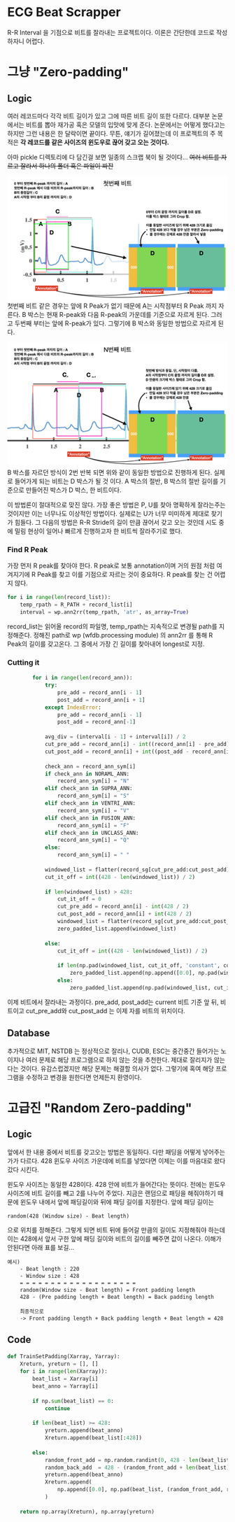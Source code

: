 # ECG Beat Scrapper
R-R Interval 을 기점으로 비트를 잘라내는 프로젝트이다. 이론은 간단한데 코드로 작성하자니 어렵다.

# 그냥 "Zero-padding"
## Logic
여러 레코드마다 각각 비트 길이가 있고 그에 따른 비트 길이 또한 다르다. 대부분 논문에서는 비트를 뽑아 재가공 혹은 모델의 입맛에 맞게 준다. 논문에서는 어떻게 했다고는 하지만 그런 내용은 한 달락이면 끝이다. 무튼, 얘기가 길어졌는데 이 프로젝트의 주 목적은 **각 레코드를 같은 사이즈의 윈도우로 끊어 갖고 오는 것이다.**

아마 pickle 디렉토리에 다 담긴걸 보면 일종의 스크랩 북이 될 것이다... ~~여러 비트를 자르고 잘라서 하나의 폴더 혹은 파일이 짜잔~~

![첫번째 비트 자르는 방법](./docs/fig1.jpeg)
첫번째 비트 같은 경우는 앞에 R Peak가 없기 때문에 A는 시작점부터 R Peak 까지 자른다. B 박스는 현재 R-peak와 다음 R-peak의 가운데를 기준으로 자르게 된다. 그러고 두번째 부터는 앞에 R-peak가 있다. 그렇기에 B 박스와 동일한 방법으로 자르게 된다.

![N번째 비트 자르는 방법](./docs/fig2.jpeg)
B 박스를 자르던 방식이 2번 반복 되면 위와 같이 동일한 방법으로 진행하게 된다. 실제로 들어가게 되는 비트는 D 박스가 될 것 이다. A 박스의 절반, B 박스의 절반 길이를 기준으로 만들어진 박스가 D 박스, 한 비트이다.

이 방법론이 절대적으로 맞진 않다. 가장 좋은 방법은 P, U를 찾아 명확하게 잘라는주는 것이지만 이는 너무나도 이상적인 방법이다. 실제로는 U가 너무 미미하게 제대로 찾기가 힘들다. 그 다음의 방법은 R-R Stride의 길이 만큼 끊어서 갖고 오는 것인데 시도 중에 밀림 현상이 일어나 빠르게 진행하고자 한 비트씩 잘라주기로 했다.

### Find R Peak
가장 먼저 R peak를 찾아야 한다. R peak로 보통 annotation이며 거의 원점 처럼 여겨지기에 R Peak를 찾고 이를 기점으로 자르는 것이 중요하다. R peak를 찾는 건 어렵지 않다.

```python
for i in range(len(record_list)):
    temp_rpath = R_PATH + record_list[i]
    interval = wp.ann2rr(temp_rpath, 'atr', as_array=True)
```

record_list는 읽어올 record의 파일명, temp_rpath는 지속적으로 변경될 path를 지정해준다. 정해진 path로 wp (wfdb.processing module) 의 ann2rr 를 통해 R Peak의 길이를 갖고온다. 그 중에서 가장 긴 길이를 찾아내어 longest로 지정. 

### Cutting it

```python
        for i in range(len(record_ann)):            
            try:
                pre_add = record_ann[i - 1]
                post_add = record_ann[i + 1]
            except IndexError:
                pre_add = record_ann[i - 1]
                post_add = record_ann[-1]

            avg_div = (interval[i - 1] + interval[i]) / 2 
            cut_pre_add = record_ann[i] - int((record_ann[i] - pre_add) / 2)
            cut_post_add = record_ann[i] + int((post_add - record_ann[i]) / 2) 
            
            check_ann = record_ann_sym[i]
            if check_ann in NORAML_ANN:
                record_ann_sym[i] = "N"
            elif check_ann in SUPRA_ANN:
                record_ann_sym[i] = "S"
            elif check_ann in VENTRI_ANN:
                record_ann_sym[i] = "V"
            elif check_ann in FUSION_ANN:
                record_ann_sym[i] = "F"
            elif check_ann in UNCLASS_ANN:
                record_ann_sym[i] = "Q"
            else:
                record_ann_sym[i] = " "
            
            windowed_list = flatter(record_sg[cut_pre_add:cut_post_add])
            cut_it_off = int((428 - len(windowed_list)) / 2)

            if len(windowed_list) > 428: 
                cut_it_off = 0
                cut_pre_add = record_ann[i] - int(428 / 2)
                cut_post_add = record_ann[i] + int(428 / 2) 
                windowed_list = flatter(record_sg[cut_pre_add:cut_post_add])
                zero_padded_list.append(windowed_list)
                
            else:
                cut_it_off = int((428 - len(windowed_list)) / 2)

                if len(np.pad(windowed_list, cut_it_off, 'constant', constant_values=0)) == 427:
                    zero_padded_list.append(np.append([0.0], np.pad(windowed_list, cut_it_off , 'constant', constant_values=0)))
                else:
                    zero_padded_list.append(np.pad(windowed_list, cut_it_off, 'constant', constant_values=0))
```

이제 비트에서 잘라내는 과정이다. pre_add, post_add는 current 비트 기준 앞 뒤, 비트이고 cut_pre_add와 cut_post_add 는 이제 자를 비트의 위치이다.

## Database
추가적으로 MIT, NSTDB 는 정상적으로 잘리나, CUDB, ESC는 중간중간 들어가는 노이지나 여러 문제로 해당 프로그램으로 하지 않는 것을 추천한다. 제대로 잘리지가 않는다는 것이다. 유감스럽겠지만 해당 문제는 해결할 의사가 없다. 그렇기에 혹여 해당 프로그램을 수정하고 변경을 원한다면 언제든지 환영이다.

# 고급진 "Random Zero-padding"
## Logic
앞에서 한 내용 중에서 비트를 갖고오는 방법은 동일하다. 다만 패딩을 어떻게 넣어주는가가 다르다. 428 윈도우 사이즈 가운데에 비트를 넣었다면 이제는 이를 마음대로 왔다갔다 시킨다. 

윈도우 사이즈는 동일한 428이다. 428 안에 비트가 들어간다는 뜻이다. 전에는 윈도우 사이즈에 비트 길이를 빼고 2를 나누어 주었다. 지금은 랜덤으로 패딩을 해줘야하기 때문에 윈도우 내에서 앞에 패딩길이와 뒤에 패딩 길이를 지정한다. 앞에 패딩 길이는 
```
random(428 (Window size) - Beat length)
```
으로 위치를 정해준다. 그렇게 되면 비트 뒤에 들어갈 만큼의 길이도 지정해줘야 하는데 이는 428에서 앞서 구한 앞에 패딩 길이와 비트의 길이를 빼주면 값이 나온다. 이해가 안된다면 아래 표를 보길...
```
예시)
    - Beat length : 220
    - Window size : 428
    = = = = = = = = = = = = = = = = = = =
    random(Window size - Beat length) = Front padding length
    428 - (Pre padding length + Beat length) = Back padding length

    최종적으로 
    -> Front padding length + Back padding length + Beat length = 428
```

## Code
```python 
def TrainSetPadding(Xarray, Yarray):
    Xreturn, yreturn = [], []
    for i in range(len(Xarray)):
        beat_list = Xarray[i]
        beat_anno = Yarray[i]

        if np.sum(beat_list) == 0:
            continue

        if len(beat_list) >= 428:
            yreturn.append(beat_anno)
            Xreturn.append(beat_list[:428])
        
        else:
            random_front_add = np.random.randint(0, 428 - len(beat_list))
            random_back_add  = 428 - (random_front_add + len(beat_list))
            yreturn.append(beat_anno) 
            Xreturn.append(
                np.append([0.0], np.pad(beat_list, (random_front_add, random_back_add), 'constant', constant_values=0))[:428]
            )
        
    return np.array(Xreturn), np.array(yreturn)
```